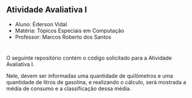 ## Atividade Avaliativa I

* Aluno: Éderson Vidal
* Matéria: Tópicos Especiais em Computação
* Professor: Marcos Roberto dos Santos
#
O seguinte repositório contém o código solicitado para a Atividade Avaliativa I.

Nele, devem ser informadas uma quantidade de quilômetros e uma quantidade de litros de gasolina, e realizando o cálculo, será mostrada a média de consumo e a classificação dessa média.

